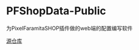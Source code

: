 # PFShopData-Public
为PixelFaramitaSHOP插件做的web端的配置编写软件

[源仓库](https://github.com/newAkko/PFShopData)
